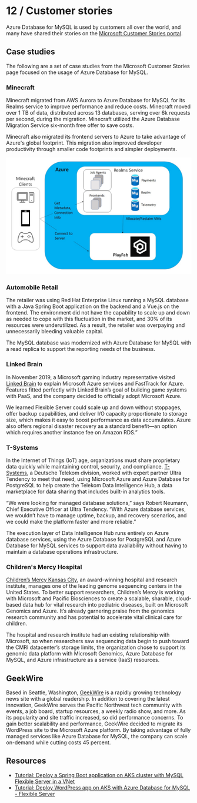 # 12 / Customer stories

Azure Database for MySQL is used by customers all over the world, and many have shared their stories on the [Microsoft Customer Stories portal](https://customers.microsoft.com/search?sq=%22Azure%20Database%20for%20MySQL%22&ff=&p=2&so=story_publish_date%20desc).

## Case studies

The following are a set of case studies from the Microsoft Customer Stories page focused on the usage of Azure Database for MySQL.

### Minecraft

Minecraft migrated from AWS Aurora to Azure Database for MySQL for its Realms service to improve performance and reduce costs. Minecraft moved over 1 TB of data, distributed across 13 databases, serving over 6k requests per second, during the migration. Minecraft utilized the Azure Database Migration Service six-month free offer to save costs.

Minecraft also migrated its frontend servers to Azure to take advantage of Azure's global footprint. This migration also improved developer productivity through smaller code footprints and simpler deployments.

![This image demonstrates the Minecraft Realms service running in Azure, accessing Azure Database for MySQL.](./media/realms-migration.png "Minecraft Realms migration to Azure")

### Automobile Retail

The retailer was using Red Hat Enterprise Linux running a MySQL database with a Java Spring Boot application on the backend and a Vue.js on the frontend. The environment did not have the capability to scale up and down as needed to cope with this fluctuation in the market, and 30% of its resources were underutilized. As a result, the retailer was overpaying and unnecessarily bleeding valuable capital.

The MySQL database was modernized with Azure Database for MySQL with a read replica to support the reporting needs of the business.

### Linked Brain

In November 2019, a Microsoft gaming industry representative visited [Linked Brain](https://customers.microsoft.com/en-us/story/1418505453083122843-linked-brain-en-japan) to explain Microsoft Azure services and FastTrack for Azure. Features fitted perfectly with Linked Brain’s goal of building game systems with PaaS, and the company decided to officially adopt Microsoft Azure.

We learned Flexible Server could scale up and down without stoppages, offer backup capabilities, and deliver I/O capacity proportionate to storage size, which makes it easy to boost performance as data accumulates. Azure also offers regional disaster recovery as a standard benefit—an option which requires another instance fee on Amazon RDS.”

### T-Systems

In the Internet of Things (IoT) age, organizations must share proprietary data quickly while maintaining control, security, and compliance. [T-Systems](https://customers.microsoft.com/en-us/story/724200-deutsche-telekom-telecommunications-azure), a Deutsche Telekom division, worked with expert partner Ultra Tendency to meet that need, using Microsoft Azure and Azure Database for PostgreSQL to help create the Telekom Data Intelligence Hub, a data marketplace for data sharing that includes built-in analytics tools.

“We were looking for managed database solutions,” says Robert Neumann, Chief Executive Officer at Ultra Tendency. “With Azure database services, we wouldn’t have to manage uptime, backup, and recovery scenarios, and we could make the platform faster and more reliable.”

The execution layer of Data Intelligence Hub runs entirely on Azure database services, using the Azure Database for PostgreSQL and Azure Database for MySQL services to support data availability without having to maintain a database operations infrastructure.

### Children's Mercy Hospital

[Children’s Mercy Kansas City](https://customers.microsoft.com/en-us/story/860516-childrens-mercy-health-provider-azure), an award-winning hospital and research institute, manages one of the leading genome sequencing centers in the United States. To better support researchers, Children’s Mercy is working with Microsoft and Pacific Biosciences to create a scalable, sharable, cloud-based data hub for vital research into pediatric diseases, built on Microsoft Genomics and Azure. It’s already garnering praise from the genomics research community and has potential to accelerate vital clinical care for children.

The hospital and research institute had an existing relationship with Microsoft, so when researchers saw sequencing data begin to push toward the CMRI datacenter’s storage limits, the organization chose to support its genomic data platform with Microsoft Genomics, Azure Database for MySQL, and Azure infrastructure as a service (IaaS) resources.

## GeekWire

Based in Seattle, Washington, [GeekWire](https://customers.microsoft.com/en-us/story/geekwire) is a rapidly growing technology news site with a global readership. In addition to covering the latest innovation, GeekWire serves the Pacific Northwest tech community with events, a job board, startup resources, a weekly radio show, and more. As its popularity and site traffic increased, so did performance concerns. To gain better scalability and performance, GeekWire decided to migrate its WordPress site to the Microsoft Azure platform. By taking advantage of fully managed services like Azure Database for MySQL, the company can scale on-demand while cutting costs 45 percent.

## Resources

- [Tutorial: Deploy a Spring Boot application on AKS cluster with MySQL Flexible Server in a VNet](https://docs.microsoft.com/azure/mysql/flexible-server/tutorial-deploy-springboot-on-aks-vnet)
- [Tutorial: Deploy WordPress app on AKS with Azure Database for MySQL - Flexible Server](https://docs.microsoft.com/azure/mysql/flexible-server/tutorial-deploy-wordpress-on-aks)
